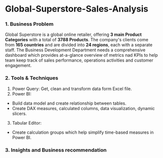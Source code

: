 # Global-Superstore-Sales-Analysis

### 1. Business Problem
Global Superstore is a global online retailer, offering **3 main Product Categories** with a total of **3788 Products**. The company's clients come from **165 countries** and are divided into **24 regions**, each with a separate staff. The Business Development Department needs a comprehensive dashboard which provides at-a-glance overview of metrics nad KPIs to help team keep track of sales performance, operations activities and customer engagement.

### 2. Tools & Techniques
1. Power Query: Get, clean and transform data form Excel file.
2. Power BI:
- Build data model and create relationship between tables.
- Create DAX measures, calculated columns, data visualization, dynamic slicers.
3. Tabular Editor:
- Create calculation groups which help simplify time-based measures in Power BI.

### 3. Insights and Business recommendation
